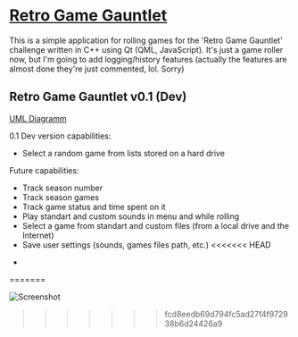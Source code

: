 # [Retro Game Gauntlet](https://www.dropbox.com/sh/7jzupsdl5pcluxe/AABn4_tLtvVaFvyW6Uda3FPNa?dl=0 "Download fully built RGG application")
This is a simple application for rolling games for the 'Retro Game Gauntlet' challenge written in C++ using Qt (QML, JavaScript).
It's just a game roller now, but I'm going to add logging/history features (actually the features are almost done they're just commented, lol. Sorry)

## Retro Game Gauntlet v0.1 (Dev) 

[UML Diagramm](https://www.dropbox.com/s/1ww7pxr8oh1qcll/outRGG.pdf?dl=0 "Download v0.1 Dev UML diagramm")

0.1 Dev version capabilities:
* Select a random game from lists stored on a hard drive

Future capabilities:
* Track season number 
* Track season games
* Track game status and time spent on it
* Play standart and custom sounds in menu and while rolling
* Select a game from standart and custom files (from a local drive and the Internet)
* Save user settings (sounds, games files path, etc.)
<<<<<<< HEAD
-
=======

![Screenshot](http://i.imgur.com/iPR8CNO.jpg "v0.1 Dev")
>>>>>>> fcd8eedb69d794fc5ad27f4f972938b6d24426a9
